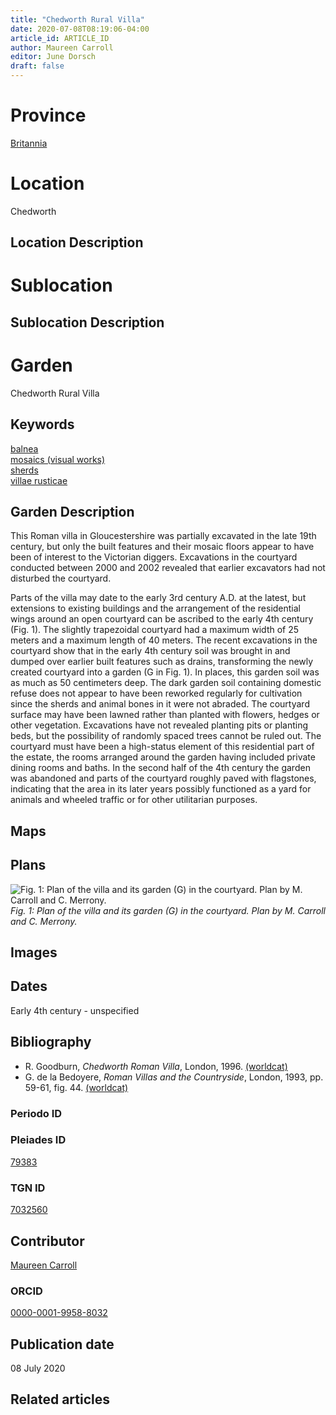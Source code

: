 ```yaml
---
title: "Chedworth Rural Villa"
date: 2020-07-08T08:19:06-04:00
article_id: ARTICLE_ID
author: Maureen Carroll
editor: June Dorsch
draft: false
---
```


# Province

[Britannia](/province/britannia/)

# Location

Chedworth

## Location Description

<!-- LEAVE THIS BLANK FOR NOW -->

# Sublocation

<!--
[AREA WITHIN LOCATION, LIKE “PALATINE HILL”](GEOREFERENCE LINK)
A sublocation is any area larger than an individual garden, but located within a location. I would always try to include a link to a controlled vocabulary here if possible. This ID may well be different from the Garden ID, e.g., Pompeii versus a Garden in one of the houses which has its own Pleiades ID.
-->

## Sublocation Description

<!-- DESCRIPTION -->

# Garden

Chedworth Rural Villa

## Keywords

[balnea](http://vocab.getty.edu/page/aat/300120377)  
[mosaics (visual works)](http://vocab.getty.edu/page/aat/300015342)  
[sherds](http://vocab.getty.edu/page/aat/300117132)  
[villae rusticae](http://vocab.getty.edu/page/aat/300005518)

## Garden Description

This Roman villa in Gloucestershire was partially excavated in the late 19th century, but only the built features and their mosaic floors appear to have been of interest to the Victorian diggers. Excavations in the courtyard conducted between 2000 and 2002 revealed that earlier excavators had not disturbed the courtyard.

Parts of the villa may date to the early 3rd century A.D. at the latest, but extensions to existing buildings and the arrangement of the residential wings around an open courtyard can be ascribed to the early 4th century (Fig. 1). The slightly trapezoidal courtyard had a maximum width of 25 meters and a maximum length of 40 meters. The recent excavations in the courtyard show that in the early 4th century soil was brought in and dumped over earlier built features such as drains, transforming the newly created courtyard into a garden (G in Fig. 1). In places, this garden soil was as much as 50 centimeters deep. The dark garden soil containing domestic refuse does not appear to have been reworked regularly for cultivation since the sherds and animal bones in it were not abraded. The courtyard surface may have been lawned rather than planted with flowers, hedges or other vegetation. Excavations have not revealed planting pits or planting beds, but the possibility of randomly spaced trees cannot be ruled out. The courtyard must have been a high-status element of this residential part of the estate, the rooms arranged around the garden having included private dining rooms and baths. In the second half of the 4th century the garden was abandoned and parts of the courtyard roughly paved with flagstones, indicating that the area in its later years possibly functioned as a yard for animals and wheeled traffic or for other utilitarian purposes.

## Maps

## Plans

![Fig. 1: Plan of the villa and its garden (G) in the courtyard. Plan by M. Carroll and C. Merrony.](/images/Chedworth_fig_3.jpg)
*Fig. 1: Plan of the villa and its garden (G) in the courtyard. Plan by M. Carroll and C. Merrony.*

## Images

## Dates

Early 4th century - unspecified

## Bibliography

* R. Goodburn, *Chedworth Roman Villa*, London, 1996. [(worldcat)](http://www.worldcat.org/oclc/862309842)
*  G. de la Bedoyere, *Roman Villas and the Countryside*, London, 1993, pp. 59-61, fig. 44. [(worldcat)](http://www.worldcat.org/oclc/1000553676)

### Periodo ID

<!-- [PERIODO_ID](https://pleiades.stoa.org/places/PLEIADES_ID) -->

### Pleiades ID

[79383](https://pleiades.stoa.org/places/79383)

### TGN ID

[7032560](http://vocab.getty.edu/page/tgn/7032560)

## Contributor

[Maureen Carroll](https://www.sheffield.ac.uk/archaeology/our-people/academic-staff/maureen-carroll)

### ORCID

[0000-0001-9958-8032](https://orcid.org/0000-0001-9958-8032)

## Publication date

08 July 2020

## Related articles

<!-- Links to other related articles. Leave blank for now -->
